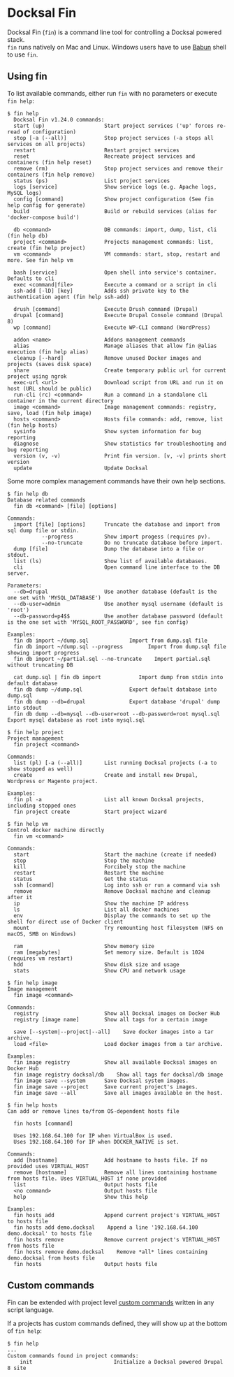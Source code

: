 # Docksal Fin

Docksal Fin (`fin`) is a command line tool for controlling a Docksal powered stack.  
`fin` runs natively on Mac and Linux. Windows users have to use [Babun](http://babun.github.io) shell to use `fin`.

## Using fin

To list available commands, either run `fin` with no parameters or execute `fin help`:

    $ fin help
      Docksal Fin v1.24.0 commands:
      start (up)                   Start project services ('up' forces re-read of configuration)
      stop [-a (--all)]            Stop project services (-a stops all services on all projects)
      restart                      Restart project services
      reset                        Recreate project services and containers (fin help reset)
      remove (rm)                  Stop project services and remove their containers (fin help remove)
      status (ps)                  List project services
      logs [service]               Show service logs (e.g. Apache logs, MySQL logs)
      config [command]             Show project configuration (See fin help config for generate)
      build                        Build or rebuild services (alias for 'docker-compose build')
    
      db <command>                 DB commands: import, dump, list, cli (fin help db)
      project <command>            Projects management commands: list, create (fin help project)
      vm <command>                 VM commands: start, stop, restart and more. See fin help vm
    
      bash [service]               Open shell into service's container. Defaults to cli
      exec <command|file>          Execute a command or a script in cli
      ssh-add [-lD] [key]          Adds ssh private key to the authentication agent (fin help ssh-add)
    
      drush [command]              Execute Drush command (Drupal)
      drupal [command]             Execute Drupal Console command (Drupal 8)
      wp [command]                 Execute WP-CLI command (WordPress)
    
      addon <name>                 Addons management commands
      alias                        Manage aliases that allow fin @alias execution (fin help alias)
      cleanup [--hard]             Remove unused Docker images and projects (saves disk space)
      share                        Create temporary public url for current project using ngrok
      exec-url <url>               Download script from URL and run it on host (URL should be public)
      run-cli (rc) <command>       Run a command in a standalone cli container in the current directory
      image <command>              Image management commands: registry, save, load (fin help image)
      hosts <command>              Hosts file commands: add, remove, list (fin help hosts)
      sysinfo                      Show system information for bug reporting
      diagnose                     Show statistics for troubleshooting and bug reporting
      version (v, -v)              Print fin version. [v, -v] prints short version
      update                       Update Docksal

Some more complex management commands have their own help sections.

<a name="fin-help-db"></a>

    $ fin help db
    Database related commands
      fin db <command> [file] [options]    
    
    Commands:
      import [file] [options]      Truncate the database and import from sql dump file or stdin.
               --progress          Show import progess (requires pv).
               --no-truncate       Do no truncate database before import.
      dump [file]                  Dump the database into a file or stdout.
      list (ls)                    Show list of available databases.
      cli                          Open command line interface to the DB server.
    
    Parameters:
      --db=drupal                  Use another database (default is the one set with 'MYSQL_DATABASE')
      --db-user=admin              Use another mysql username (default is 'root')
      --db-password=p4$$           Use another database password (default is the one set with 'MYSQL_ROOT_PASSWORD', see fin config)
    
    Examples:
      fin db import ~/dump.sql             Import from dump.sql file
      fin db import ~/dump.sql --progress        Import from dump.sql file showing import progress
      fin db import ~/partial.sql --no-truncate    Import partial.sql without truncating DB
    
      cat dump.sql | fin db import            Import dump from stdin into default database
      fin db dump ~/dump.sql               Export default database into dump.sql
      fin db dump --db=drupal              Export database 'drupal' dump into stdout
      fin db dump --db=mysql --db-user=root --db-password=root mysql.sql    Export mysql database as root into mysql.sql

<a name="fin-help-project"></a>

    $ fin help project
    Project management
      fin project <command>        
    
    Commands:
      list (pl) [-a (--all)]       List running Docksal projects (-a to show stopped as well)
      create                       Create and install new Drupal, Wordpress or Magento project.
    
    Examples:
      fin pl -a                    List all known Docksal projects, including stopped ones
      fin project create           Start project wizard


<a name="fin-help-vm"></a>

    $ fin help vm
    Control docker machine directly
      fin vm <command>             
    
    Commands:
      start                        Start the machine (create if needed)
      stop                         Stop the machine
      kill                         Forcibely stop the machine
      restart                      Restart the machine
      status                       Get the status
      ssh [command]                Log into ssh or run a command via ssh
      remove                       Remove Docksal machine and cleanup after it
      ip                           Show the machine IP address
      ls                           List all docker machines
      env                          Display the commands to set up the shell for direct use of Docker client
      mount                        Try remounting host filesystem (NFS on macOS, SMB on Windows)
    
      ram                          Show memory size
      ram [megabytes]              Set memory size. Default is 1024 (requires vm restart)
      hdd                          Show disk size and usage
      stats                        Show CPU and network usage

<a name="fin-help-image"></a>

    $ fin help image
    Image management
      fin image <command>          
    
    Commands:
      registry                     Show all Docksal images on Docker Hub
      registry [image name]        Show all tags for a certain image
    
      save [--system|--project|--all]    Save docker images into a tar archive.
      load <file>                  Load docker images from a tar archive.
    
    Examples:
      fin image registry           Show all available Docksal images on Docker Hub
      fin image registry docksal/db    Show all tags for docksal/db image
      fin image save --system      Save Docksal system images.
      fin image save --project     Save current project's images.
      fin image save --all         Save all images available on the host.

<a name="fin-help-hosts"></a>

    $ fin help hosts
    Can add or remove lines to/from OS-dependent hosts file
    
      fin hosts [command]          
    
      Uses 192.168.64.100 for IP when VirtualBox is used.    
      Uses 192.168.64.100 for IP when DOCKER_NATIVE is set.    
    
    Commands:
      add [hostname]               Add hostname to hosts file. If no provided uses VIRTUAL_HOST
      remove [hostname]            Remove all lines containing hostname from hosts file. Uses VIRTUAL_HOST if none provided
      list                         Output hosts file
      <no command>                 Output hosts file
      help                         Show this help
    
    Examples:
      fin hosts add                Append current project's VIRTUAL_HOST to hosts file
      fin hosts add demo.docksal    Append a line '192.168.64.100 demo.docksal' to hosts file
      fin hosts remove             Remove current project's VIRTUAL_HOST from hosts file
      fin hosts remove demo.docksal    Remove *all* lines containing demo.docksal from hosts file
      fin hosts                    Output hosts file

## Custom commands

Fin can be extended with project level [custom commands](../fin/custom-commands.md) written in any script language.

If a projects has custom commands defined, they will show up at the bottom of `fin help`:

    $ fin help
    ...
    Custom commands found in project commands:
        init                          Initialize a Docksal powered Drupal 8 site
